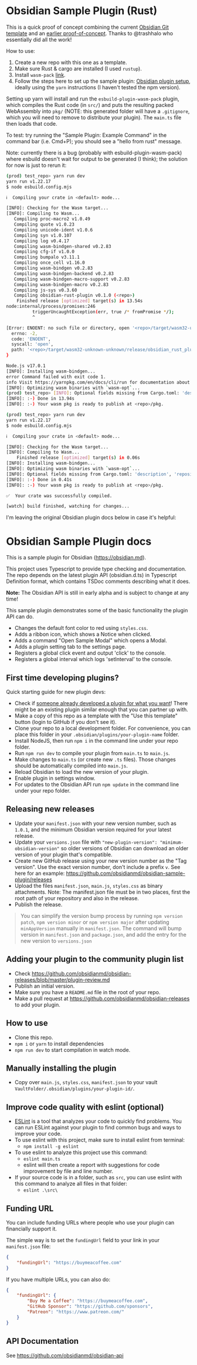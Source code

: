 # Obsidian Sample Plugin (Rust)

This is a quick proof of concept combining the current [Obsidian Git template](https://github.com/obsidianmd/obsidian-sample-plugin) and an [earlier proof-of-concept](https://github.com/trashhalo/obsidian-rust-plugin). Thanks to @trashhalo who essentially did all the work!

How to use:

1. Create a new repo with this one as a template.
2. Make sure Rust & cargo are installed (I used `rustup`).
3. Install `wasm-pack` [link](https://rustwasm.github.io/wasm-pack/installer/).
4. Follow the steps here to set up the sample plugin: [Obsidian plugin setup](https://marcus.se.net/obsidian-plugin-docs/getting-started/create-your-first-plugin), ideally using the `yarn` instructions (I haven't tested the npm version).

Setting up yarn will install and run the `esbuild-plugin-wasm-pack` plugin, which compiles the Rust code (in `src/`) and puts the resulting packed WebAssembly into `pkg/` (NOTE: this generated folder will have a `.gitignore`, which you will need to remove to distribute your plugin). The `main.ts` file then loads that code.

To test: try running the "Sample Plugin: Example Command" in the command bar (i.e. Cmd+P); you should see a "hello from rust" message.

Note: currently there is a bug (probably with esbuild-plugin-wasm-pack) where esbuild doesn't wait for output to be generated (I think); the solution for now is just to rerun it:

```bash
(prod) test_repo> yarn run dev
yarn run v1.22.17
$ node esbuild.config.mjs

ℹ  Compiling your crate in <default> mode...

[INFO]: Checking for the Wasm target...
[INFO]: Compiling to Wasm...
   Compiling proc-macro2 v1.0.49
   Compiling quote v1.0.23
   Compiling unicode-ident v1.0.6
   Compiling syn v1.0.107
   Compiling log v0.4.17
   Compiling wasm-bindgen-shared v0.2.83
   Compiling cfg-if v1.0.0
   Compiling bumpalo v3.11.1
   Compiling once_cell v1.16.0
   Compiling wasm-bindgen v0.2.83
   Compiling wasm-bindgen-backend v0.2.83
   Compiling wasm-bindgen-macro-support v0.2.83
   Compiling wasm-bindgen-macro v0.2.83
   Compiling js-sys v0.3.60
   Compiling obsidian-rust-plugin v0.1.0 (<repo>)
    Finished release [optimized] target(s) in 13.54s
node:internal/process/promises:246
          triggerUncaughtException(err, true /* fromPromise */);
          ^

[Error: ENOENT: no such file or directory, open '<repo>/target/wasm32-unknown-unknown/release/obsidian_rust_plugin.d'] {
  errno: -2,
  code: 'ENOENT',
  syscall: 'open',
  path: '<repo>/target/wasm32-unknown-unknown/release/obsidian_rust_plugin.d'
}

Node.js v17.0.1
[INFO]: Installing wasm-bindgen...
error Command failed with exit code 1.
info Visit https://yarnpkg.com/en/docs/cli/run for documentation about this command.
[INFO]: Optimizing wasm binaries with `wasm-opt`...
(prod) test_repo> [INFO]: Optional fields missing from Cargo.toml: 'description', 'repository', and 'license'. These are not necessary, but recommended
[INFO]: :-) Done in 13.94s
[INFO]: :-) Your wasm pkg is ready to publish at <repo>/pkg.

(prod) test_repo> yarn run dev
yarn run v1.22.17
$ node esbuild.config.mjs

ℹ  Compiling your crate in <default> mode...

[INFO]: Checking for the Wasm target...
[INFO]: Compiling to Wasm...
    Finished release [optimized] target(s) in 0.06s
[INFO]: Installing wasm-bindgen...
[INFO]: Optimizing wasm binaries with `wasm-opt`...
[INFO]: Optional fields missing from Cargo.toml: 'description', 'repository', and 'license'. These are not necessary, but recommended
[INFO]: :-) Done in 0.41s
[INFO]: :-) Your wasm pkg is ready to publish at <repo>/pkg.

✅  Your crate was successfully compiled.

[watch] build finished, watching for changes...
```

I'm leaving the original Obsidian plugin docs below in case it's helpful:

# Obsidian Sample Plugin docs

This is a sample plugin for Obsidian (https://obsidian.md).

This project uses Typescript to provide type checking and documentation.
The repo depends on the latest plugin API (obsidian.d.ts) in Typescript Definition format, which contains TSDoc comments describing what it does.

**Note:** The Obsidian API is still in early alpha and is subject to change at any time!

This sample plugin demonstrates some of the basic functionality the plugin API can do.
- Changes the default font color to red using `styles.css`.
- Adds a ribbon icon, which shows a Notice when clicked.
- Adds a command "Open Sample Modal" which opens a Modal.
- Adds a plugin setting tab to the settings page.
- Registers a global click event and output 'click' to the console.
- Registers a global interval which logs 'setInterval' to the console.

## First time developing plugins?

Quick starting guide for new plugin devs:

- Check if [someone already developed a plugin for what you want](https://obsidian.md/plugins)! There might be an existing plugin similar enough that you can partner up with.
- Make a copy of this repo as a template with the "Use this template" button (login to GitHub if you don't see it).
- Clone your repo to a local development folder. For convenience, you can place this folder in your `.obsidian/plugins/your-plugin-name` folder.
- Install NodeJS, then run `npm i` in the command line under your repo folder.
- Run `npm run dev` to compile your plugin from `main.ts` to `main.js`.
- Make changes to `main.ts` (or create new `.ts` files). Those changes should be automatically compiled into `main.js`.
- Reload Obsidian to load the new version of your plugin.
- Enable plugin in settings window.
- For updates to the Obsidian API run `npm update` in the command line under your repo folder.

## Releasing new releases

- Update your `manifest.json` with your new version number, such as `1.0.1`, and the minimum Obsidian version required for your latest release.
- Update your `versions.json` file with `"new-plugin-version": "minimum-obsidian-version"` so older versions of Obsidian can download an older version of your plugin that's compatible.
- Create new GitHub release using your new version number as the "Tag version". Use the exact version number, don't include a prefix `v`. See here for an example: https://github.com/obsidianmd/obsidian-sample-plugin/releases
- Upload the files `manifest.json`, `main.js`, `styles.css` as binary attachments. Note: The manifest.json file must be in two places, first the root path of your repository and also in the release.
- Publish the release.

> You can simplify the version bump process by running `npm version patch`, `npm version minor` or `npm version major` after updating `minAppVersion` manually in `manifest.json`.
> The command will bump version in `manifest.json` and `package.json`, and add the entry for the new version to `versions.json`

## Adding your plugin to the community plugin list

- Check https://github.com/obsidianmd/obsidian-releases/blob/master/plugin-review.md
- Publish an initial version.
- Make sure you have a `README.md` file in the root of your repo.
- Make a pull request at https://github.com/obsidianmd/obsidian-releases to add your plugin.

## How to use

- Clone this repo.
- `npm i` or `yarn` to install dependencies
- `npm run dev` to start compilation in watch mode.

## Manually installing the plugin

- Copy over `main.js`, `styles.css`, `manifest.json` to your vault `VaultFolder/.obsidian/plugins/your-plugin-id/`.

## Improve code quality with eslint (optional)
- [ESLint](https://eslint.org/) is a tool that analyzes your code to quickly find problems. You can run ESLint against your plugin to find common bugs and ways to improve your code. 
- To use eslint with this project, make sure to install eslint from terminal:
  - `npm install -g eslint`
- To use eslint to analyze this project use this command:
  - `eslint main.ts`
  - eslint will then create a report with suggestions for code improvement by file and line number.
- If your source code is in a folder, such as `src`, you can use eslint with this command to analyze all files in that folder:
  - `eslint .\src\`

## Funding URL

You can include funding URLs where people who use your plugin can financially support it.

The simple way is to set the `fundingUrl` field to your link in your `manifest.json` file:

```json
{
    "fundingUrl": "https://buymeacoffee.com"
}
```

If you have multiple URLs, you can also do:

```json
{
    "fundingUrl": {
        "Buy Me a Coffee": "https://buymeacoffee.com",
        "GitHub Sponsor": "https://github.com/sponsors",
        "Patreon": "https://www.patreon.com/"
    }
}
```

## API Documentation

See https://github.com/obsidianmd/obsidian-api
